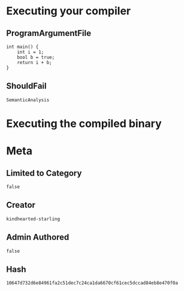 # Executing your compiler

## ProgramArgumentFile

```
int main() {
    int i = 1;
    bool b = true;
    return i + b;
}
```

## ShouldFail

```
SemanticAnalysis
```

# Executing the compiled binary

# Meta

## Limited to Category

```
false
```

## Creator

```
kindhearted-starling
```

## Admin Authored

```
false
```

## Hash

```
10647d732d6e84961fa2c51dec7c24ca1da6670cf61cec5dccad84eb8e470f0a
```
